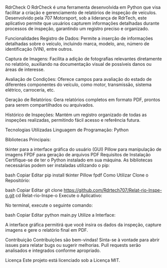 RdrCheck
O RdrCheck é uma ferramenta desenvolvida em Python que visa facilitar a criação e gerenciamento de relatórios de inspeção de veículos. Desenvolvido pela 707 Motorsport, sob a liderança de RdrTech, este aplicativo permite que usuários capturem informações detalhadas durante processos de inspeção, garantindo um registro preciso e organizado.

Funcionalidades
Registro de Dados: Permite a inserção de informações detalhadas sobre o veículo, incluindo marca, modelo, ano, número de identificação (VIN), entre outros.

Captura de Imagens: Facilita a adição de fotografias relevantes diretamente no relatório, auxiliando na documentação visual de possíveis danos ou áreas de interesse.

Avaliação de Condições: Oferece campos para avaliação do estado de diferentes componentes do veículo, como motor, transmissão, sistema elétrico, carroceria, etc.

Geração de Relatórios: Gera relatórios completos em formato PDF, prontos para serem compartilhados ou arquivados.

Histórico de Inspeções: Mantém um registro organizado de todas as inspeções realizadas, permitindo fácil acesso e referência futura.

Tecnologias Utilizadas
Linguagem de Programação: Python

Bibliotecas Principais:

tkinter para a interface gráfica do usuário (GUI)
Pillow para manipulação de imagens
FPDF para geração de arquivos PDF
Requisitos de Instalação
Certifique-se de ter o Python instalado em sua máquina. As bibliotecas necessárias podem ser instaladas utilizando o pip:

bash
Copiar
Editar
pip install tkinter Pillow fpdf
Como Utilizar
Clone o Repositório:

bash
Copiar
Editar
git clone https://github.com/Rdrtech707/Relat-rio-Inspe-o.git
cd Relat-rio-Inspe-o
Execute o Aplicativo:

No terminal, execute o seguinte comando:

bash
Copiar
Editar
python main.py
Utilize a Interface:

A interface gráfica permitirá que você insira os dados da inspeção, capture imagens e gere o relatório final em PDF.

Contribuição
Contribuições são bem-vindas! Sinta-se à vontade para abrir issues para relatar bugs ou sugerir melhorias. Pull requests serão analisados e integrados conforme apropriado.

Licença
Este projeto está licenciado sob a Licença MIT.

